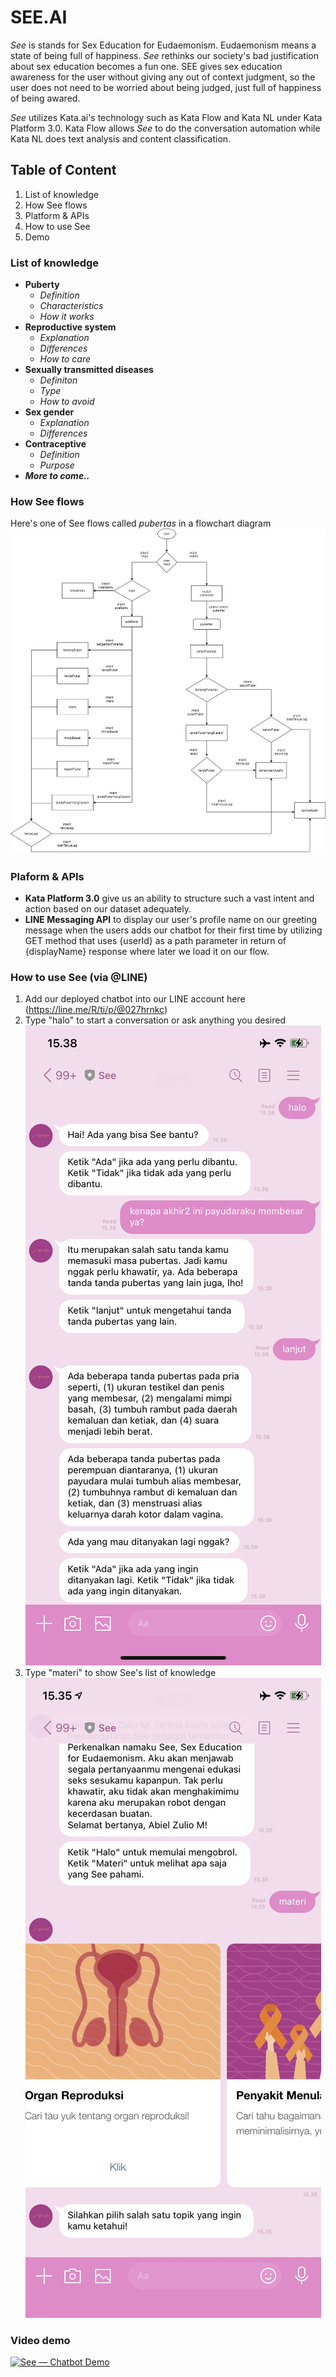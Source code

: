 # SEE.AI
*See* is stands for Sex Education for Eudaemonism. Eudaemonism means a state of being full of happiness. *See* rethinks our society's bad justification about sex education becomes a fun one. SEE gives sex education awareness for the user without giving any out of context judgment, so the user does not need to be worried about being judged, just full of happiness of being awared.

*See* utilizes Kata.ai's technology such as Kata Flow and Kata NL under Kata Platform 3.0. Kata Flow allows *See* to do the conversation automation while Kata NL does text analysis and content classification.

## Table of Content
1. List of knowledge
2. How See flows
3. Platform & APIs
3. How to use See
3. Demo

### List of knowledge
* **Puberty**
  * *Definition*
  * *Characteristics*
  * *How it works*
* **Reproductive system**
  * *Explanation*
  * *Differences*
  * *How to care*
* **Sexually transmitted diseases**
  * *Definiton*
  * *Type*
  * *How to avoid*
* **Sex gender**
  * *Explanation*
  * *Differences*
* **Contraceptive**
  * *Definition*
  * *Purpose*
* __*More to come..*__

### How See flows

Here's one of See flows called *pubertas* in a flowchart diagram
![Flowchart Pros](/img/flow.png)

### Plaform & APIs
* **Kata Platform 3.0** give us an ability to structure such a vast intent and action based on our dataset adequately.
* **LINE Messaging API** to display our user's profile name on our greeting message when the users adds our chatbot for their first time by utilizing GET method that uses {userId} as a path parameter in return of {displayName} response where later we load it on our flow.

### How to use See (via @LINE)
1. Add our deployed chatbot into our LINE account here (https://line.me/R/ti/p/@027hrnkc)
2. Type "halo" to start a conversation or ask anything you desired
![Demo](/img/demo-1.jpg)
3. Type "materi" to show See's list of knowledge
![Demo](/img/demo-2.jpg)

### **Video demo**
[![See — Chatbot Demo](https://img.youtube.com/vi/wu_tSWBrnDQ/maxresdefault.jpg)](https://www.youtube.com/watch?v=wu_tSWBrnDQ&feature=youtu.be "See — Chatbot Demo")
